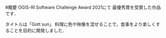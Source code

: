 #概要
OGIS-RI Software Challenge Award 2021にて
最優秀賞を受賞した作品です．

タイトルは「Gott sun」
料理に色や映像を混ぜることで，食事をより楽しくすることを目的に開発しました．